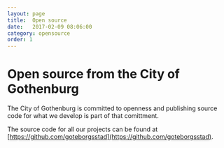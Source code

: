 ```yaml
---
layout: page
title:  Open source
date:   2017-02-09 08:06:00
category: opensource
order: 1
---
```


# Open source from the City of Gothenburg

The City of Gothenburg is committed to openness and publishing source code for what we develop is part of that comittment.

The source code for all our projects can be found at [https://github.com/goteborgsstad](https://github.com/goteborgsstad).
